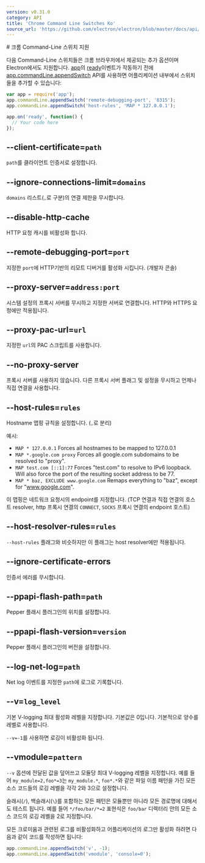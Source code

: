 ```yaml
---
version: v0.31.0
category: API
title: 'Chrome Command Line Switches Ko'
source_url: 'https://github.com/electron/electron/blob/master/docs/api/chrome-command-line-switches-ko.md'
---
```


﻿# 크롬 Command-Line 스위치 지원

다음 Command-Line 스위치들은 크롬 브라우저에서 제공되는 추가 옵션이며 Electron에서도 지원합니다.
[app][app]의 [ready][ready]이벤트가 작동하기 전에 [app.commandLine.appendSwitch][append-switch] API를 사용하면
어플리케이션 내부에서 스위치들을 추가할 수 있습니다:

```javascript
var app = require('app');
app.commandLine.appendSwitch('remote-debugging-port', '8315');
app.commandLine.appendSwitch('host-rules', 'MAP * 127.0.0.1');

app.on('ready', function() {
  // Your code here
});
```

## --client-certificate=`path`

`path`를 클라이언트 인증서로 설정합니다.

## --ignore-connections-limit=`domains`

`domains` 리스트(`,`로 구분)의 연결 제한을 무시합니다.

## --disable-http-cache

HTTP 요청 캐시를 비활성화 합니다.

## --remote-debugging-port=`port`

지정한 `port`에 HTTP기반의 리모트 디버거를 활성화 시킵니다. (개발자 콘솔)

## --proxy-server=`address:port`

시스템 설정의 프록시 서버를 무시하고 지정한 서버로 연결합니다. HTTP와 HTTPS 요청에만 적용됩니다.

## --proxy-pac-url=`url`

지정한 `url`의 PAC 스크립트를 사용합니다.

## --no-proxy-server

프록시 서버를 사용하지 않습니다. 다른 프록시 서버 플래그 및 설정을 무시하고 언제나 직접 연결을 사용합니다.

## --host-rules=`rules`

Hostname 맵핑 규칙을 설정합니다. (`,`로 분리)

예시:

* `MAP * 127.0.0.1` Forces all hostnames to be mapped to 127.0.0.1
* `MAP *.google.com proxy` Forces all google.com subdomains to be resolved to
  "proxy".
* `MAP test.com [::1]:77` Forces "test.com" to resolve to IPv6 loopback. Will
  also force the port of the resulting socket address to be 77.
* `MAP * baz, EXCLUDE www.google.com` Remaps everything to "baz", except for
  "www.google.com".
  
이 맵핑은 네트워크 요청시의 endpoint를 지정합니다. (TCP 연결과 직접 연결의 호스트 resolver, http 프록시 연결의 `CONNECT`, `SOCKS` 프록시 연결의 endpoint 호스트)

## --host-resolver-rules=`rules`

`--host-rules` 플래그와 비슷하지만 이 플래그는 host resolver에만 적용됩니다.

[app]: http://electron.atom.io/docs/v0.31.0/api/app-ko
[append-switch]: http://electron.atom.io/docs/v0.31.0/api/app-ko#appcommandlineappendswitchswitch-value
[ready]: http://electron.atom.io/docs/v0.31.0/api/app-ko#event-ready

## --ignore-certificate-errors

인증서 에러를 무시합니다.

## --ppapi-flash-path=`path`

Pepper 플래시 플러그인의 위치를 설정합니다.

## --ppapi-flash-version=`version`

Pepper 플래시 플러그인의 버전을 설정합니다.

## --log-net-log=`path`

Net log 이벤트를 지정한 `path`에 로그로 기록합니다.

## --v=`log_level`

기본 V-logging 최대 활성화 레벨을 지정합니다. 기본값은 0입니다. 기본적으로 양수를 레벨로 사용합니다.

`--v=-1`를 사용하면 로깅이 비활성화 됩니다.

## --vmodule=`pattern`

`--v` 옵션에 전달된 값을 덮어쓰고 모듈당 최대 V-logging 레벨을 지정합니다.
예를 들어 `my_module=2,foo*=3`는 `my_module.*`, `foo*.*`와 같은 파일 이름 패턴을 가진 모든 소스 코드들의 로깅 레벨을 각각 2와 3으로 설정합니다.

슬래시(`/`), 백슬래시(`\`)를 포함하는 모든 패턴은 모듈뿐만 아니라 모든 경로명에 대해서도 테스트 됩니다.
예를 들어 `*/foo/bar/*=2` 표현식은 `foo/bar` 디렉터리 안의 모든 소스 코드의 로깅 레벨을 2로 지정합니다.

모든 크로미움과 관련된 로그를 비활성화하고 어플리케이션의 로그만 활성화 하려면 다음과 같이 코드를 작성하면 됩니다:


```javascript
app.commandLine.appendSwitch('v', -1);
app.commandLine.appendSwitch('vmodule', 'console=0');
```
